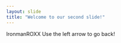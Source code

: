 ```yaml
---
layout: slide
title: "Welcome to our second slide!"
---
```

IronmanROXX
Use the left arrow to go back!
